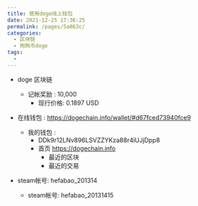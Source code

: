 ```yaml
---
title: 使用doge线上钱包
date: 2021-12-25 17:36:25
permalink: /pages/5a863c/
categories:
  - 区块链
  - 狗狗币doge
tags:
  - 
---
```


* doge 区块链
  * 记帐奖励 : 10,000
    * 现行价格: 0.1897 USD

* 在线钱包 : https://dogechain.info/wallet/#d67fced73940fce9
  * 我的钱包 : 
    * DDk9r12LNv896LSVZZYKza88r4iUJjDpp8
    * 首页 https://dogechain.info
      * 最近的区块
      * 最近的交易


* steam帐号: hefabao_201314
  * steam帐号: hefabao_20131415

